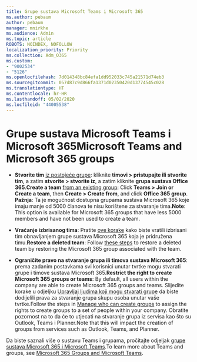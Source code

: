 ```yaml
---
title: Grupe sustava Microsoft Teams i Microsoft 365
ms.author: pebaum
author: pebaum
manager: mnirkhe
ms.audience: Admin
ms.topic: article
ROBOTS: NOINDEX, NOFOLLOW
localization_priority: Priority
ms.collection: Adm_O365
ms.custom:
- "9002534"
- "5126"
ms.openlocfilehash: 7d014348bc84efa1dd952033c745a21571d74eb3
ms.sourcegitcommit: 057d87c9d866fa1371d02350420d13774545c028
ms.translationtype: HT
ms.contentlocale: hr-HR
ms.lasthandoff: 05/02/2020
ms.locfileid: "44005538"
---
```

# <a name="microsoft-teams-and-microsoft-365-groups"></a><span data-ttu-id="6af00-102">Grupe sustava Microsoft Teams i Microsoft 365</span><span class="sxs-lookup"><span data-stu-id="6af00-102">Microsoft Teams and Microsoft 365 groups</span></span>

- <span data-ttu-id="6af00-103">**Stvorite tim** [iz postojeće grupe](https://support.microsoft.com/hr-HR/office/create-a-team-from-an-existing-group-24ec428e-40d7-4a1a-ab87-29be7d145865): kliknite **timovi > pristupajte ili stvorite tim**, a zatim **stvorite > stvorite iz**, a zatim kliknite **grupa sustava Office 365**.</span><span class="sxs-lookup"><span data-stu-id="6af00-103">**Create a team** [from an existing group](https://support.microsoft.com/hr-HR/office/create-a-team-from-an-existing-group-24ec428e-40d7-4a1a-ab87-29be7d145865):  Click **Teams > Join or Create a team**, then **Create  > Create from**, and click **Office 365 group**.</span></span> <span data-ttu-id="6af00-104">**Pažnja**: Ta je mogućnost dostupna grupama sustava Microsoft 365 koje imaju manje od 5000 članova te nisu korištene za stvaranje tima.</span><span class="sxs-lookup"><span data-stu-id="6af00-104">**Note**: This option is available for Microsoft 365 groups that have less 5000 members and have not been used to create a team.</span></span>

- <span data-ttu-id="6af00-105">**Vraćanje izbrisanog tima**: Pratite [ove korake](https://docs.microsoft.com/microsoftteams/archive-or-delete-a-team#restore-a-deleted-team) kako biste vratili izbrisani tim obnavljanjem grupe sustava Microsoft 365 koja je pridružena timu.</span><span class="sxs-lookup"><span data-stu-id="6af00-105">**Restore a deleted team**: Follow [these steps](https://docs.microsoft.com/microsoftteams/archive-or-delete-a-team#restore-a-deleted-team) to restore a deleted team by restoring the Microsoft 365 group associated with the team.</span></span>

- <span data-ttu-id="6af00-106">**Ograničite pravo na stvaranje grupa ili timova sustava Microsoft 365**: prema zadanim postavkama svi korisnici unutar tvrtke mogu stvarati grupe i timove sustava Microsoft 365.</span><span class="sxs-lookup"><span data-stu-id="6af00-106">**Restrict the right to create Microsoft 365 groups or teams**: By default, all users within the company are able to create Microsoft 365 groups and teams.</span></span>  <span data-ttu-id="6af00-107">Slijedite korake u odjeljku [Upravljaj ljudima koji mogu stvarati grupe](https://support.office.com/article/Manage-who-can-create-Office-365-Groups-4c46c8cb-17d0-44b5-9776-005fced8e618) da biste dodijelili prava za stvaranje grupa skupu osoba unutar vaše tvrtke.</span><span class="sxs-lookup"><span data-stu-id="6af00-107">Follow the steps in [Manage who can create groups](https://support.office.com/article/Manage-who-can-create-Office-365-Groups-4c46c8cb-17d0-44b5-9776-005fced8e618) to assign the rights to create groups to a set of people within your company.</span></span> <span data-ttu-id="6af00-108">Obratite pozornost na to da će to utjecati na stvaranje grupa iz servisa kao što su Outlook, Teams i Planner.</span><span class="sxs-lookup"><span data-stu-id="6af00-108">Note that this will impact the creation of groups from services such as Outlook, Teams, and Planner.</span></span>

<span data-ttu-id="6af00-109">Da biste saznali više o sustavu Teams i grupama, pročitajte odjeljak [grupe sustava Microsoft 365 i Microsoft Teams](https://docs.microsoft.com/microsoftteams/office-365-groups).</span><span class="sxs-lookup"><span data-stu-id="6af00-109">To learn more about Teams and groups, see [Microsoft 365 Groups and Microsoft Teams](https://docs.microsoft.com/microsoftteams/office-365-groups).</span></span>
